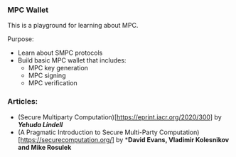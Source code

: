 ### MPC Wallet

This is a playground for learning about MPC.

Purpose:
- Learn about SMPC protocols
- Build basic MPC wallet that includes:
  - MPC key generation
  - MPC signing
  - MPC verification

### Articles:

- (Secure Multiparty Computation)[https://eprint.iacr.org/2020/300] by ***Yehuda Lindell***
- (A Pragmatic Introduction to Secure Multi-Party Computation)[https://securecomputation.org/] by ***David Evans, Vladimir Kolesnikov and Mike Rosulek**